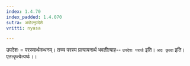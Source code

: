 ```yaml
---
index: 1.4.70
index_padded: 1.4.070
sutra: अदोऽनुपदेशे
vritti: nyasa

---
```

उपदेशः = परस्यार्थकथनम्। तच्च परस्य प्रत्यायनार्थ भवतीत्याह-- `उपदेशः परार्थः` इति। `अदः कृत्वा` इति। एतत्कृत्वेत्यर्थः।।